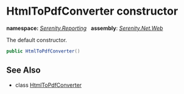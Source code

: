 # HtmlToPdfConverter constructor
**namespace:** *[Serenity.Reporting](../../README.md#serenity.reporting-namespace)*   **assembly**: *[Serenity.Net.Web](../../README.md)*

The default constructor.

```csharp
public HtmlToPdfConverter()
```

## See Also

* class [HtmlToPdfConverter](../HtmlToPdfConverter.md)